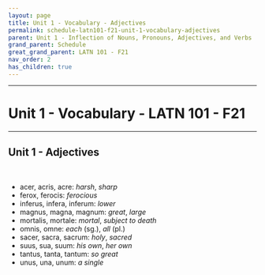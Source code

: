 ```yaml
---
layout: page
title: Unit 1 - Vocabulary - Adjectives
permalink: schedule-latn101-f21-unit-1-vocabulary-adjectives
parent: Unit 1 - Inflection of Nouns, Pronouns, Adjectives, and Verbs
grand_parent: Schedule
great_grand_parent: LATN 101 - F21
nav_order: 2
has_children: true
---
```

***

# Unit 1 - Vocabulary - LATN 101 - F21

***

## Unit 1 - Adjectives
&nbsp;
- acer, acris, acre: *harsh*, *sharp*
- ferox, ferocis: *ferocious*
- inferus, infera, inferum: *lower*
- magnus, magna, magnum: *great*, *large*
- mortalis, mortale: *mortal*, *subject to death*
- omnis, omne: *each* (sg.), *all* (pl.)
- sacer, sacra, sacrum: *holy*, *sacred*
- suus, sua, suum: *his own*, *her own*
- tantus, tanta, tantum: *so great*
- unus, una, unum: *a single*
